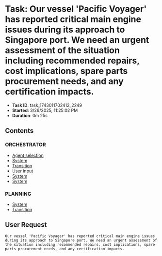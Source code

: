 # Task: Our vessel 'Pacific Voyager' has reported critical main engine issues during its approach to Singapore port. We need an urgent assessment of the situation including recommended repairs, cost implications, spare parts procurement needs, and any certification impacts.

- **Task ID**: task_1743011702412_2249
- **Started**: 3/26/2025, 11:25:02 PM
- **Duration**: 0m 25s

## Contents

### ORCHESTRATOR

- [Agent selection](00_orchestrator/001_agent_selection/selection.md)
- [System](00_orchestrator/001_system/system.md)
- [Transition](00_orchestrator/001_transition/transition.md)
- [User input](00_orchestrator/001_user_input/user_request.md)
- [System](00_orchestrator/003_system/system.md)
- [System](00_orchestrator/004_system/system.md)

### PLANNING

- [System](01_planning/002_system/system.md)
- [Transition](01_planning/002_transition/transition.md)


## User Request

```
Our vessel 'Pacific Voyager' has reported critical main engine issues during its approach to Singapore port. We need an urgent assessment of the situation including recommended repairs, cost implications, spare parts procurement needs, and any certification impacts.
```
